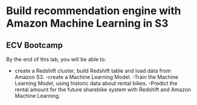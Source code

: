# Build recommendation engine with Amazon Machine Learning in S3
## ECV Bootcamp

By the end of this lab, you will be able to:

- create a Redshift cluster, build Redshift table and load data from Amazon S3.
  -create a Machine Learning Model.
  -Train the Machine Learning Model, using historic data about rental bikes.
  -Predict the rental amount for the future sharebike system with Redshift and Amazon Machine Learning.
